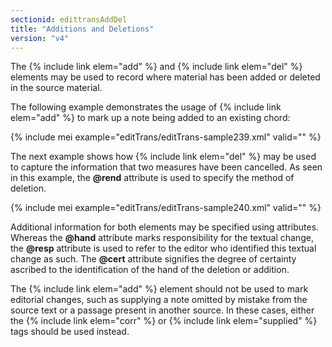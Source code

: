 ```yaml
---
sectionid: edittransAddDel
title: "Additions and Deletions"
version: "v4"
---
```


The {% include link elem="add" %} and {% include link elem="del" %} elements may be used to record where material has been added or deleted in the source material.

The following example demonstrates the usage of {% include link elem="add" %} to mark up a note being added to an existing chord:

{% include mei example="editTrans/editTrans-sample239.xml" valid="" %}

The next example shows how {% include link elem="del" %} may be used to capture the information that two measures have been cancelled. As seen in this example, the **@rend** attribute is used to specify the method of deletion.

{% include mei example="editTrans/editTrans-sample240.xml" valid="" %}

Additional information for both elements may be specified using attributes. Whereas the **@hand** attribute marks responsibility for the textual change, the **@resp** attribute is used to refer to the editor who identified this textual change as such. The **@cert** attribute signifies the degree of certainty ascribed to the identification of the hand of the deletion or addition.

The {% include link elem="add" %} element should not be used to mark editorial changes, such as supplying a note omitted by mistake from the source text or a passage present in another source. In these cases, either the {% include link elem="corr" %} or {% include link elem="supplied" %} tags should be used instead.

